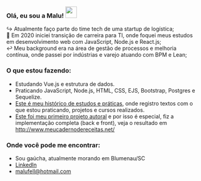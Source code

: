 ### Olá, eu sou a Malu! <img src="https://media.giphy.com/media/hvRJCLFzcasrR4ia7z/giphy.gif" width="30px">  

:arrow_right_hook: Atualmente faço parte do time tech de uma startup de logística; <br>
:twisted_rightwards_arrows: Em 2020 iniciei transição de carreira para TI, onde foquei meus estudos em desenvolvimento web com JavaScript, Node.js e React.js;<br>
:leftwards_arrow_with_hook: Meu background era na área de gestão de processos e melhoria contínua, onde passei por indústrias e varejo atuando com BPM e Lean; <br>

### O que estou fazendo:
- Estudando Vue.js e estrutura de dados.
- Praticando JavaScript, Node.js, HTML, CSS, EJS, Bootstrap, Postgres e Sequelize. 
- [Este é meu histórico de estudos e práticas](https://github.com/malufell/malufell/blob/main/meu-log.md), onde registro textos com o que estou praticando, projetos e cursos realizados.
- [Este foi meu primeiro projeto autoral](https://github.com/malufell/meu-caderno-de-receitas) e por isso é especial, fiz a implementação completa (back e front), veja o resultado em http://www.meucadernodereceitas.net/<br>

### Onde você pode me encontrar:

- Sou gaúcha, atualmente morando em Blumenau/SC <br>
- [LinkedIn](https://www.linkedin.com/in/mariafell/) <br>
- malufell@hotmail.com <br>

